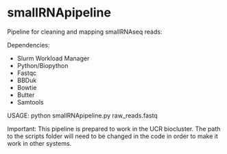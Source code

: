 # smallRNApipeline

Pipeline for cleaning and mapping smallRNAseq reads: 

Dependencies:

  - Slurm Workload Manager
  - Python/Biopython
  - Fastqc
  - BBDuk
  - Bowtie
  - Butter
  - Samtools

  
USAGE: python smallRNApipeline.py raw_reads.fastq

Important: This pipeline is prepared to work in the UCR biocluster. The path to the scripts folder will need to be changed in the code in order to make it work in other systems.
